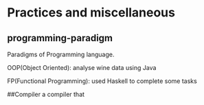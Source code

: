 # Practices and miscellaneous 
## programming-paradigm
Paradigms of Programming language.<br>
<p>OOP(Object Oriented): analyse wine data using Java</p>
<p>FP(Functional Programming): used Haskell to complete some tasks</p>

##Compiler 
a compiler that 

